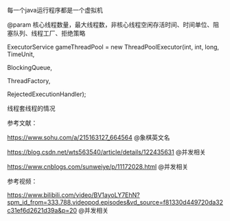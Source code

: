 每一个java运行程序都是一个虚拟机



@param 核心线程数量，最大线程数，非核心线程空闲存活时间、时间单位、阻塞队列、线程工厂、拒绝策略



ExecutorService gameThreadPool  = new ThreadPoolExecutor(int, int, long, TimeUnit, 

BlockingQueue<Runnable>,

ThreadFactory,

RejectedExecutionHandler);



线程套线程的情况



参考文献：

https://www.sohu.com/a/215163127_664564 @象棋英文名

https://blog.csdn.net/wts563540/article/details/122435631 @并发相关

https://www.cnblogs.com/sunweiye/p/11172028.html @并发相关



参考视频：

https://www.bilibili.com/video/BV1ayoLY7EhN?spm_id_from=333.788.videopod.episodes&vd_source=f81330d449720da32c31ef6d2621d39a&p=20 @并发相关